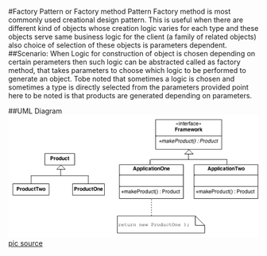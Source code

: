 #Factory Pattern or Factory method Pattern
    Factory method is most commonly used creational design pattern.
    This is useful when there are different kind of objects whose creation logic varies for each type and these objects serve same business logic for the client (a family of related objects) also choice of selection of these objects is parameters dependent.
##Scenario:
    When Logic for construction of object is chosen depending on certain perameters then such logic can be abstracted called as factory method, that takes parameters to choose which logic to be performed to generate an object.
    Tobe noted that sometimes a logic is chosen and sometimes a type is directly selected from the parameters provided point here to be noted is that products are generated depending on parameters.
    
##UML Diagram
![Factory method Design pattern](Factory_Method.png)
[pic source](https://sourcemaking.com/design_patterns/factory_method)